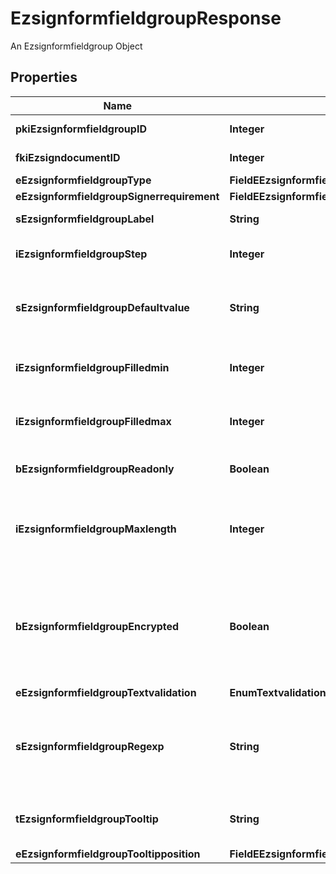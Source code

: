 

# EzsignformfieldgroupResponse

An Ezsignformfieldgroup Object

## Properties

| Name | Type | Description | Notes |
|------------ | ------------- | ------------- | -------------|
|**pkiEzsignformfieldgroupID** | **Integer** | The unique ID of the Ezsignformfieldgroup |  |
|**fkiEzsigndocumentID** | **Integer** | The unique ID of the Ezsigndocument |  |
|**eEzsignformfieldgroupType** | **FieldEEzsignformfieldgroupType** |  |  |
|**eEzsignformfieldgroupSignerrequirement** | **FieldEEzsignformfieldgroupSignerrequirement** |  |  [optional] |
|**sEzsignformfieldgroupLabel** | **String** | The Label for the Ezsignformfieldgroup |  |
|**iEzsignformfieldgroupStep** | **Integer** | The step when the Ezsignsigner will be invited to fill the form fields |  |
|**sEzsignformfieldgroupDefaultvalue** | **String** | The default value for the Ezsignformfieldgroup  You can use the codes below and they will be replaced at signature time.    | Code | Description | Example | | ------------------------- | ------------ | ------------ | | {sUserFirstname} | The first name of the contact | John | | {sUserLastname} | The last name of the contact | Doe | | {sUserJobtitle} | The job title | Sales Representative | | {sEmailAddress} | The email address | email@example.com | | {sPhoneE164} | A phone number in E.164 Format | +15149901516 | | {sPhoneE164Cell} | A phone number in E.164 Format | +15149901516 | |  [optional] |
|**iEzsignformfieldgroupFilledmin** | **Integer** | The minimum number of Ezsignformfield that must be filled in the Ezsignformfieldgroup |  |
|**iEzsignformfieldgroupFilledmax** | **Integer** | The maximum number of Ezsignformfield that must be filled in the Ezsignformfieldgroup |  |
|**bEzsignformfieldgroupReadonly** | **Boolean** | Whether the Ezsignformfieldgroup is read only or not. |  |
|**iEzsignformfieldgroupMaxlength** | **Integer** | The maximum length for the value in the Ezsignformfieldgroup  This can only be set if eEzsignformfieldgroupType is **Text** or **Textarea** |  [optional] |
|**bEzsignformfieldgroupEncrypted** | **Boolean** | Whether the Ezsignformfieldgroup is encrypted in the database or not. Encrypted values are not displayed on the Ezsigndocument. This can only be set if eEzsignformfieldgroupType is **Text** or **Textarea** |  [optional] |
|**eEzsignformfieldgroupTextvalidation** | **EnumTextvalidation** |  |  [optional] |
|**sEzsignformfieldgroupRegexp** | **String** | A regular expression to indicate what values are acceptable for the Ezsignformfieldgroup.  This can only be set if eEzsignformfieldgroupType is **Text** or **Textarea** |  [optional] |
|**tEzsignformfieldgroupTooltip** | **String** | A tooltip that will be presented to Ezsignsigner about the Ezsignformfieldgroup |  [optional] |
|**eEzsignformfieldgroupTooltipposition** | **FieldEEzsignformfieldgroupTooltipposition** |  |  [optional] |



